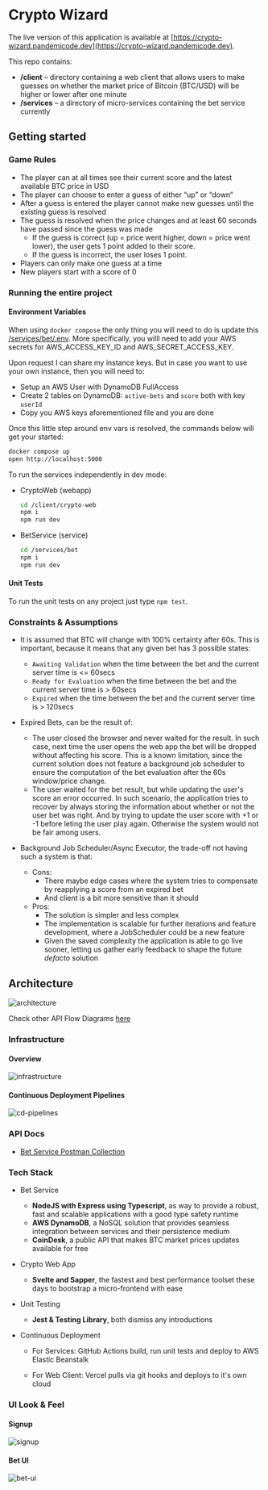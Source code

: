 # Crypto Wizard

The live version of this application is available at [https://crypto-wizard.pandemicode.dev](https://crypto-wizard.pandemicode.dev).

This repo contains:

- **/client** – directory containing a web client that allows users to make guesses on whether the market price of Bitcoin (BTC/USD) will be higher or lower after one minute
- **/services** – a directory of micro-services containing the bet service currently

## Getting started

### Game Rules

- The player can at all times see their current score and the latest available BTC price in USD
- The player can choose to enter a guess of either “up” or “down“
- After a guess is entered the player cannot make new guesses until the existing guess is resolved
- The guess is resolved when the price changes and at least 60 seconds have passed since the guess was made
  - If the guess is correct (up = price went higher, down = price went lower), the user gets 1 point added to their score.
  - If the guess is incorrect, the user loses 1 point.
- Players can only make one guess at a time
- New players start with a score of 0

### Running the entire project

#### Environment Variables

When using `docker compose` the only thing you will need to do is update this [/services/bet/.env](/services/bet/.env).
More specifically, you willl need to add your AWS secrets for AWS_ACCESS_KEY_ID and AWS_SECRET_ACCESS_KEY.

Upon request I can share my instance keys. But in case you want to use your own instance, then you will need to:

- Setup an AWS User with DynamoDB FullAccess
- Create 2 tables on DynamoDB: `active-bets` and `score` both with key `userId`
- Copy you AWS keys aforementioned file and you are done

Once this little step around env vars is resolved, the commands below will get your started:

```bash
docker compose up
open http://localhost:5000
```

To run the services independently in dev mode:

- CryptoWeb (webapp)

  ```bash
  cd /client/crypto-web
  npm i
  npm run dev
  ```

- BetService (service)

  ```bash
  cd /services/bet
  npm i
  npm run dev
  ```

#### Unit Tests

To run the unit tests on any project just type `npm test`.

### Constraints & Assumptions

- It is assumed that BTC will change with 100% certainty after 60s. This is important, because it means that any given bet has 3 possible states:
  - `Awaiting Validation` when the time between the bet and the current server time is <= 60secs
  - `Ready for Evaluation` when the time between the bet and the current server time is > 60secs
  - `Expired` when the time between the bet and the current server time is > 120secs

- Expired Bets, can be the result of:
  - The user closed the browser and never waited for the result. In such case, next time the user opens the web app the bet will be dropped without affecting his score. This is a known limitation, since the current solution does not feature a background job scheduler to ensure the computation of the bet evaluation after the 60s window/price change.
  - The user waited for the bet result, but while updating the user's score an error occurred. In such scenario, the application tries to recover by always storing the information about whether or not the user bet was right. And by trying to update the user score with +1 or -1 before leting the user play again. Otherwise the system would not be fair among users.

- Background Job Scheduler/Async Executor, the trade-off not having such a system is that:
  - Cons:
    - There maybe edge cases where the system tries to compensate by reapplying a score from an expired bet
    - And client is a bit more sensitive than it should
  - Pros:
    - The solution is simpler and less complex
    - The implementation is scalable for further iterations and feature development, where a JobScheduler could be a new feature
    - Given the saved complexity the application is able to go live sooner, letting us gather early feedback to shape the future _defacto_ solution

## Architecture

![architecture](/doc/arch/architecture-highlevel.jpg)

Check other API Flow Diagrams [here](/doc/architecture.md)

### Infrastructure

#### Overview

![infrastructure](doc/infra/infra.jpg)

#### Continuous Deployment Pipelines

![cd-pipelines](doc/infra/cd-pipelines.jpg)

### API Docs

- [Bet Service Postman Collection](CryptoWizard.postman_collection.json)
### Tech Stack

- Bet Service
  - **NodeJS with Express using Typescript**, as way to provide a robust, fast and scalable applications with a good type safety runtime
  - **AWS DynamoDB**, a NoSQL solution that provides seamless integration between services and their persistence medium
  - **CoinDesk**, a public API that makes BTC market prices updates available for free

- Crypto Web App
  - **Svelte and Sapper**, the fastest and best performance toolset these days to bootstrap a micro-frontend with ease

- Unit Testing
  - **Jest & Testing Library**, both dismiss any introductions

- Continuous Deployment
  - For Services: GitHub Actions build, run unit tests and deploy to AWS Elastic Beanstalk

  - For Web Client: Vercel pulls via git hooks and deploys to it's own cloud

### UI Look & Feel

#### Signup
![signup](doc/signup.png)

#### Bet UI
![bet-ui](doc/bet-ui.png)
